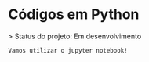 <h1> Códigos em Python </h1>
> Status do projeto: Em desenvolvimento 

```
Vamos utilizar o jupyter notebook!

````
